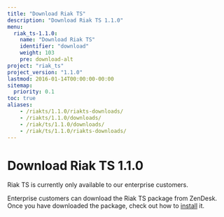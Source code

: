 ```yaml
---
title: "Download Riak TS"
description: "Download Riak TS 1.1.0"
menu:
  riak_ts-1.1.0:
    name: "Download Riak TS"
    identifier: "download"
    weight: 103
    pre: download-alt
project: "riak_ts"
project_version: "1.1.0"
lastmod: 2016-01-14T00:00:00-00:00
sitemap:
  priority: 0.1
toc: true
aliases:
    - /riakts/1.1.0/riakts-downloads/
    - /riakts/1.1.0/downloads/
    - /riak/ts/1.1.0/downloads/
    - /riak/ts/1.1.0/riakts-downloads/
---
```


[installing]: ../installing/

# Download Riak TS 1.1.0

Riak TS is currently only available to our enterprise customers.

Enterprise customers can download the Riak TS package from ZenDesk. Once you have downloaded the package, check out how to [install][installing] it.
